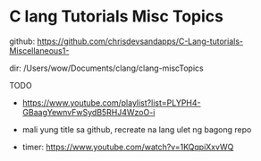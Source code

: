 

# C lang Tutorials Misc Topics

github: https://github.com/chrisdevsandapps/C-Lang-tutorials-Miscellaneous1-

dir: /Users/wow/Documents/clang/clang-miscTopics

TODO
- https://www.youtube.com/playlist?list=PLYPH4-GBaagYewnvFwSydB5RHJ4WzoO-i

- mali yung title sa github, recreate na lang ulet ng bagong repo

- timer: https://www.youtube.com/watch?v=1KQqpiXxvWQ